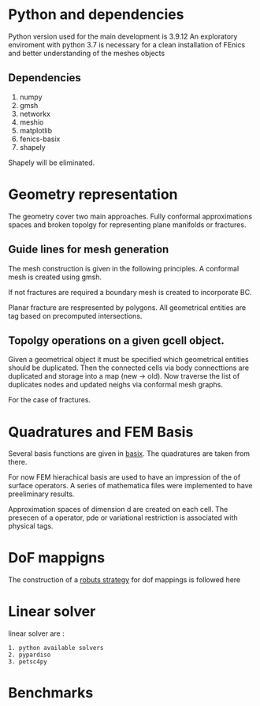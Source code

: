 # Python and dependencies
Python version used for the main development is 3.9.12
An exploratory enviroment with python 3.7 is necessary for a clean installation of FEnics and better understanding of the meshes objects

## Dependencies

1. numpy
2. gmsh
4. networkx
5. meshio
6. matplotlib
7. fenics-basix
8. shapely

Shapely will be eliminated.

# Geometry representation

The geometry cover two main approaches. Fully conformal approximations spaces and broken topolgy for representing plane manifolds or fractures.


## Guide lines for mesh generation

The mesh construction is given in the following principles. 
A conformal mesh is created using gmsh.

If not fractures are required a boundary mesh is created to incorporate BC.

Planar fracture are respresented by polygons. All geometrical entities are tag based on precomputed intersections.

## Topolgy operations on a given gcell object.

Given a geometrical object it must be specified which geometrical entities should be duplicated. Then the connected cells via body connecttions are duplicated and storage into a map (new -> old). 
Now traverse the list of duplicates nodes and updated neighs via conformal mesh graphs.
 
For the case of fractures.

# Quadratures and FEM Basis

Several basis functions are given in [basix](https://github.com/FEniCS/basix). The quadratures are taken from there.

For now FEM hierachical basis are used to have an impression of the  of surface operators. A series of mathematica files were implemented to have preeliminary results.

Approximation spaces of dimension d are created on each cell. The presecen of a operator, pde or variational restriction is associated with physical tags.


# DoF mappigns

The construction of a [robuts strategy](https://dl.acm.org/doi/10.1145/3524456) for dof mappings is followed here

# Linear solver
 linear solver are :
 
	1. python available solvers
	2. pypardiso
	3. petsc4py

# Benchmarks	

